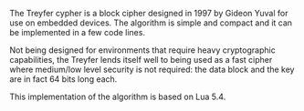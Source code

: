 The Treyfer cypher is a block cipher designed in 1997 by Gideon Yuval for use on embedded devices. The algorithm is simple and compact and it can be implemented in a few code lines.

Not being designed for environments that require heavy cryptographic capabilities, the Treyfer lends itself well to being used as a fast cipher where medium/low level security is not required: the data block and the key are in fact 64 bits long each.

This implementation of the algorithm is based on Lua 5.4.
